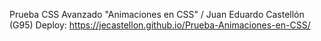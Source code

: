 Prueba CSS Avanzado "Animaciones en CSS" / Juan Eduardo Castellón (G95)
Deploy: https://jecastellon.github.io/Prueba-Animaciones-en-CSS/
